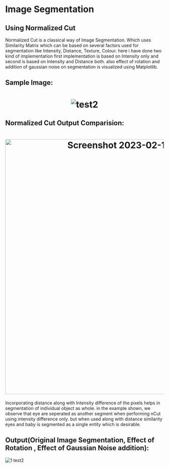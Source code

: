 # Image Segmentation
## Using Normalized Cut

Normalized Cut is a classical way of Image Segmentation. 
Which uses Similarity Matrix which can be based on several factors used for segmentation like Intensity, Distance, Texture, Colour.
here i have done two kind of implementation first implementation is based on Intensity only and second is based on  Intensity and Distance both.
also effect of rotation and addition of gaussian noise on segmentation is visualized using Matplotlib.

## Sample Image:
<h1 align="center">
  
![test2](https://user-images.githubusercontent.com/111170719/218098958-45593512-cbcc-42c8-b98d-d2b0102c07a4.jpg)

  </h1>

## Normalized Cut Output Comparision:
<h1 align="center">
<img width="808" alt="Screenshot 2023-02-10 185717" src="https://user-images.githubusercontent.com/111170719/218103559-d0350807-9cd6-4a28-b13b-713d82159c69.png">

  </h1>
  
Incorporating distance along with Intensity difference of the pixels helps in segmentation of individual object as whole.
in the example shown, we observe that eye are seperated as another segment when performing nCut using intensity difference only. but when used along with distance similarity eyes and baby is segmented as a single entity which is desirable.

## Output(Original Image Segmentation, Effect of Rotation , Effect of Gaussian Noise addition):


  ![1  test2](https://user-images.githubusercontent.com/111170719/218099926-74521766-168f-444c-ba97-7651232259a4.jpg)
